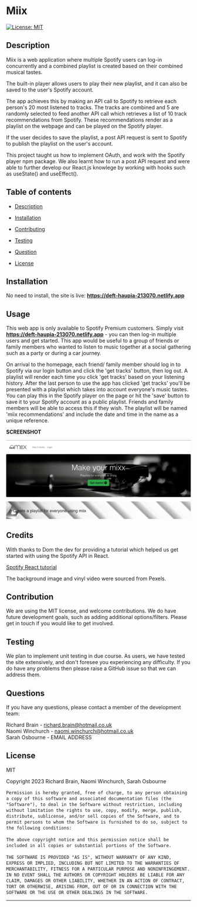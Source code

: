 # Miix

[![License: MIT](https://img.shields.io/badge/License-MIT-yellow.svg)](https://opensource.org/licenses/MIT)

## Description

Miix is a web application where multiple Spotify users can log-in concurrently and a combined playlist is created based on their combined musical tastes.

The built-in player allows users to play their new playlist, and it can also be saved to the user's Spotify account.

The app achieves this by making an API call to Spotify to retrieve each person's 20 most listened to tracks. The tracks are combined and 5 are randomly selected to feed another API call which retrieves a list of 10 track recommendations from Spotify. These recommendations render as a playlist on the webpage and can be played on the Spotify player.

If the user decides to save the playlist, a post API request is sent to Spotify to publish the playlist on the user's account.

This project taught us how to implement OAuth, and work with the Spotify player npm package. We also learnt how to run a post API request and were able to further develop our React.js knowlege by working with hooks such as useState() and useEffect().

## Table of contents

- [Description](#description})

- [Installation](#installation)

- [Contributing](#contributing)

- [Testing](#testing)

- [Question](#questions)

- [License](#license)

## Installation

No need to install, the site is live: **https://deft-haupia-213070.netlify.app**

## Usage

This web app is only available to Spotify Premium customers. Simply visit **https://deft-haupia-213070.netlify.app** - you can then log-in multiple users and get started. This app would be useful to a group of friends or family members who wanted to listen to music together at a social gathering such as a party or during a car journey.

On arrival to the homepage, each friend/ family member should log in to Spotify via our login button and click the 'get tracks' button, then log out. A playlist will render each time you click 'get tracks' based on your listening history. After the last person to use the app has clicked 'get tracks' you'll be presented with a playlist which takes into account everyone's music tastes. You can play this in the Spotify player on the page or hit the 'save' button to save it to your Spotify account as a public playlist. Friends and family members will be able to access this if they wish. The playlist will be named 'miix recommendations' and include the date and time in the name as a unique reference.

**SCREENSHOT**

![Project Screenshot](/public/screenshot.png)

## Credits

With thanks to Dom the dev for providing a tutorial which helped us get started with using the Spotify API in React.

[Spotify React tutorial](https://www.youtube.com/watch?v=wBq3HCvYfUg/ "Check out the tutorial")

The background image and vinyl video were sourced from Pexels.

## Contribution

We are using the MIT license, and welcome contributions. We do have future development goals, such as adding additional options/filters. Please get in touch if you would like to get involved.

## Testing

We plan to implement unit testing in due course. As users, we have tested the site extensively, and don't foresee you experiencing any difficulty. If you do have any problems then please raise a GitHub issue so that we can address them.

## Questions

If you have any questions, please contact a member of the development team:<p/>
Richard Brain - richard.brain@hotmail.co.uk<br />
Naomi Winchurch - naomi.winchurch@hotmail.co.uk<br />
Sarah Osbourne - EMAIL ADDRESS

## License

MIT

Copyright 2023 Richard Brain, Naomi Winchurch, Sarah Osbourne

    Permission is hereby granted, free of charge, to any person obtaining a copy of this software and associated documentation files (the "Software"), to deal in the Software without restriction, including without limitation the rights to use, copy, modify, merge, publish, distribute, sublicense, and/or sell copies of the Software, and to permit persons to whom the Software is furnished to do so, subject to the following conditions:

    The above copyright notice and this permission notice shall be included in all copies or substantial portions of the Software.

    THE SOFTWARE IS PROVIDED "AS IS", WITHOUT WARRANTY OF ANY KIND, EXPRESS OR IMPLIED, INCLUDING BUT NOT LIMITED TO THE WARRANTIES OF MERCHANTABILITY, FITNESS FOR A PARTICULAR PURPOSE AND NONINFRINGEMENT. IN NO EVENT SHALL THE AUTHORS OR COPYRIGHT HOLDERS BE LIABLE FOR ANY CLAIM, DAMAGES OR OTHER LIABILITY, WHETHER IN AN ACTION OF CONTRACT, TORT OR OTHERWISE, ARISING FROM, OUT OF OR IN CONNECTION WITH THE SOFTWARE OR THE USE OR OTHER DEALINGS IN THE SOFTWARE.

---
